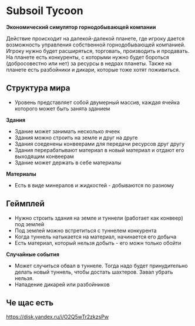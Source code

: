 # Subsoil Tycoon

**Экономический симулятор горнодобывающей компании**

Действие происходит на далекой-далекой планете, где игроку дается возможность управления собственной горнодобывающей компанией.
Игроку нужно будет расширяться, торговать, производить и продавать. На планете есть конкуренты, с которыми нужно будет бороться (добросовестно или нет)
за ресурсы в недрах планеты. Также на планете есть разбойники и дикари, которые тоже хотят поживиться.

## Структура мира
- Уровень представляет собой двумерный массив, каждая ячейка которого может быть занята зданием

**Здания**
- Здание может занимать несколько ячеек
- Здания можно строить на земле и друг на друге
- Здания соеденены конвеерами для передачи ресурсов друг другу
- Здания перерабатывают материал в новый материал и отдают его выходящим конвеерам
- Здание может держать в себе материалы

**Материалы**
- Есть в виде минералов и жидкостей - добываются по разному

## Геймплей
- Нужно строить здания на земле и туннели (работает как конвеер) под землей
- Под землей можно встретиться с туннелем конкурента
- Когда туннель натыкается на материал, начинается его добыча
- Есть материал, который нельзя добыть - его можн только обойти

**Случайные события**
- Может случиться обвал в туннеле. Тогда надо будет принудительно делать новый туннель, чтобы достать шахтеров. Завал убрать нельзя.
- Нападение дикарей или разбойников

## Че щас есть
https://disk.yandex.ru/i/O2Q5wTr2zkzsPw
